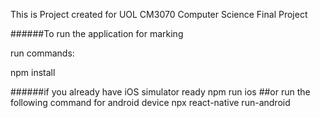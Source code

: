 This is Project created for UOL CM3070 Computer Science Final Project


######To run the application for marking

run commands:

npm install

######if you already have iOS simulator ready 
npm run ios
##or run the following command for android device
npx react-native run-android
